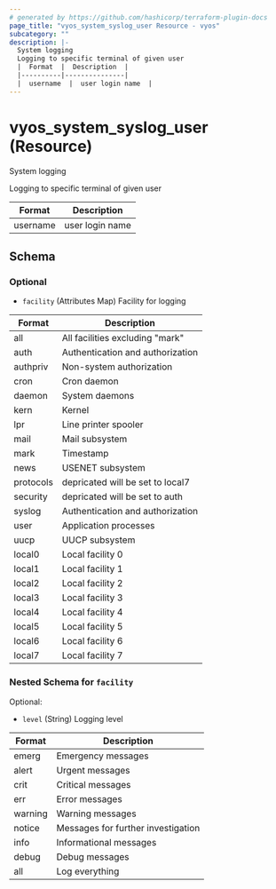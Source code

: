 ```yaml
---
# generated by https://github.com/hashicorp/terraform-plugin-docs
page_title: "vyos_system_syslog_user Resource - vyos"
subcategory: ""
description: |-
  System logging
  Logging to specific terminal of given user
  |  Format  |  Description  |
  |----------|---------------|
  |  username  |  user login name  |
---
```


# vyos_system_syslog_user (Resource)

System logging

Logging to specific terminal of given user

|  Format  |  Description  |
|----------|---------------|
|  username  |  user login name  |



<!-- schema generated by tfplugindocs -->
## Schema

### Optional

- `facility` (Attributes Map) Facility for logging

|  Format  |  Description  |
|----------|---------------|
|  all  |  All facilities excluding "mark"  |
|  auth  |  Authentication and authorization  |
|  authpriv  |  Non-system authorization  |
|  cron  |  Cron daemon  |
|  daemon  |  System daemons  |
|  kern  |  Kernel  |
|  lpr  |  Line printer spooler  |
|  mail  |  Mail subsystem  |
|  mark  |  Timestamp  |
|  news  |  USENET subsystem  |
|  protocols  |  depricated will be set to local7  |
|  security  |  depricated will be set to auth  |
|  syslog  |  Authentication and authorization  |
|  user  |  Application processes  |
|  uucp  |  UUCP subsystem  |
|  local0  |  Local facility 0  |
|  local1  |  Local facility 1  |
|  local2  |  Local facility 2  |
|  local3  |  Local facility 3  |
|  local4  |  Local facility 4  |
|  local5  |  Local facility 5  |
|  local6  |  Local facility 6  |
|  local7  |  Local facility 7  | (see [below for nested schema](#nestedatt--facility))

<a id="nestedatt--facility"></a>
### Nested Schema for `facility`

Optional:

- `level` (String) Logging level

|  Format  |  Description  |
|----------|---------------|
|  emerg  |  Emergency messages  |
|  alert  |  Urgent messages  |
|  crit  |  Critical messages  |
|  err  |  Error messages  |
|  warning  |  Warning messages  |
|  notice  |  Messages for further investigation  |
|  info  |  Informational messages  |
|  debug  |  Debug messages  |
|  all  |  Log everything  |
